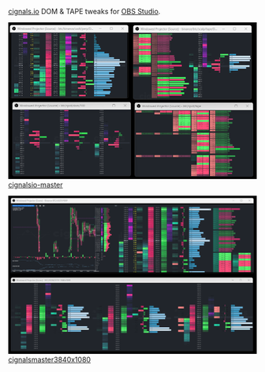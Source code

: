[cignals.io](https://cignals.io/) DOM & TAPE tweaks for [OBS Studio](https://obsproject.com/).

![Screenshot-1](/media/Screenshot-1.png)
[cignalsio-master](/json/cignalsio-master.json)

![Screenshot-1](/media/Screenshot-2.png)
[cignalsmaster3840x1080](/json/cignalsmaster3840x1080.json)




